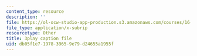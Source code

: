 ```yaml
---
content_type: resource
description: ''
file: https://ol-ocw-studio-app-production.s3.amazonaws.com/courses/16-412j-cognitive-robotics-spring-2016/db05f1e7197839659e79d24655a1955f_xmImNoDc9Z4.srt
file_type: application/x-subrip
resourcetype: Other
title: 3play caption file
uid: db05f1e7-1978-3965-9e79-d24655a1955f
---
```

